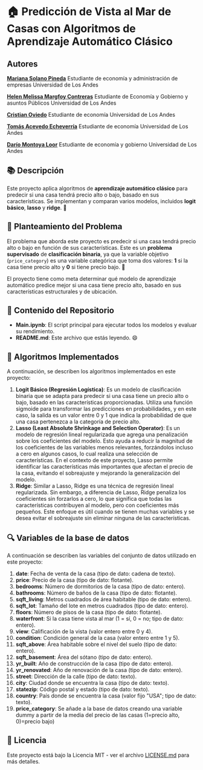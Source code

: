 # 🏠 Predicción de Vista al Mar de Casas con Algoritmos de Aprendizaje Automático Clásico

## Autores

[**Mariana Solano Pineda**](https://www.linkedin.com/in/mariana-solano-pineda/)
Estudiante de economía y administración de empresas Universidad de Los Andes

[**Helen Melissa Margfoy Contreras**](https://www.linkedin.com/in/helenmargfoy/)
Estudiante de Economía y Gobierno y asuntos Públicos Universidad de Los Andes

[**Cristian Oviedo**](https://www.linkedin.com/in/cristian-oviedo-78362524b/)
Estudiante de economía Universidad de Los Andes

[**Tomás Acevedo Echeverría**](https://www.linkedin.com/in/tom%C3%A1s-acevedo-echeverr%C3%ADa-913a35212?trk=contact-info)
Estudiante de economía Universidad de Los Andes

[**Darío Montoya Loor**](https://www.linkedin.com/in/dario-montoya-532071227/)
Estudiante de economía y gobierno Universidad de Los Andes

## 📚 Descripción

Este proyecto aplica algoritmos de **aprendizaje automático clásico** para predecir si una casa tendrá precio alto o bajo, basado en sus características. Se implementan y comparan varios modelos, incluidos **logit básico**, **lasso** y **ridge**. 🏡

## 🎯 Planteamiento del Problema

El problema que aborda este proyecto es predecir si una casa tendrá precio alto o bajo en función de sus características. Este es un **problema supervisado** de **clasificación binaria**, ya que la variable objetivo (`price_category`) es una variable categórica que toma dos valores: **1** si la casa tiene precio alto y **0** si tiene precio bajo. 🎯

El proyecto tiene como meta determinar qué modelo de aprendizaje automático predice mejor si una casa tiene precio alto, basado en sus características estructurales y de ubicación.

## 📂 Contenido del Repositorio

- **Main.ipynb**: El script principal para ejecutar todos los modelos y evaluar su rendimiento.
- **README.md**: Este archivo que estás leyendo. 😄

## 🤖 Algoritmos Implementados

A continuación, se describen los algoritmos implementados en este proyecto:

1. **Logit Básico (Regresión Logística)**: Es un modelo de clasificación binaria que se adapta para predecir si una casa tiene un precio alto o bajo, basado en las características proporcionadas. Utiliza una función sigmoide para transformar las predicciones en probabilidades, y en este caso, la salida es un valor entre 0 y 1 que indica la probabilidad de que una casa pertenezca a la categoría de precio alto.
2. **Lasso (Least Absolute Shrinkage and Selection Operator)**: Es un modelo de regresión lineal regularizada que agrega una penalización sobre los coeficientes del modelo. Esto ayuda a reducir la magnitud de los coeficientes de las variables menos relevantes, forzándolos incluso a cero en algunos casos, lo cual realiza una selección de características. En el contexto de este proyecto, Lasso permite identificar las características más importantes que afectan el precio de la casa, evitando el sobreajuste y mejorando la generalización del modelo.
3. **Ridge**: Similar a Lasso, Ridge es una técnica de regresión lineal regularizada. Sin embargo, a diferencia de Lasso, Ridge penaliza los coeficientes sin forzarlos a cero, lo que significa que todas las características contribuyen al modelo, pero con coeficientes más pequeños. Este enfoque es útil cuando se tienen muchas variables y se desea evitar el sobreajuste sin eliminar ninguna de las características.

## 🔍 Variables de la base de datos
 
A continuación se describen las variables del conjunto de datos utilizado en este proyecto:

1. **date**: Fecha de venta de la casa (tipo de dato: cadena de texto).
2. **price**: Precio de la casa (tipo de dato: flotante).
3. **bedrooms**: Número de dormitorios de la casa (tipo de dato: entero).
4. **bathrooms**: Número de baños de la casa (tipo de dato: flotante).
5. **sqft_living**: Metros cuadrados de área habitable (tipo de dato: entero).
6. **sqft_lot**: Tamaño del lote en metros cuadrados (tipo de dato: entero).
7. **floors**: Número de pisos de la casa (tipo de dato: flotante).
8. **waterfront**: Si la casa tiene vista al mar (1 = sí, 0 = no; tipo de dato: entero).
9. **view**: Calificación de la vista (valor entero entre 0 y 4).
10. **condition**: Condición general de la casa (valor entero entre 1 y 5).
11. **sqft_above**: Área habitable sobre el nivel del suelo (tipo de dato: entero).
12. **sqft_basement**: Área del sótano (tipo de dato: entero).
13. **yr_built**: Año de construcción de la casa (tipo de dato: entero).
14. **yr_renovated**: Año de renovación de la casa (tipo de dato: entero).
15. **street**: Dirección de la calle (tipo de dato: texto).
16. **city**: Ciudad donde se encuentra la casa (tipo de dato: texto).
17. **statezip**: Código postal y estado (tipo de dato: texto).
18. **country**: País donde se encuentra la casa (valor fijo "USA"; tipo de dato: texto).
19. **price_category**: Se añade a la base de datos creando una variable dummy a partir de la media del precio de las casas (1=precio alto, 0)=precio bajo)

## 📄 Licencia

Este proyecto está bajo la Licencia MIT - ver el archivo [LICENSE.md](LICENSE.md) para más detalles.

